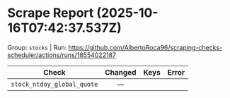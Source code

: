 # Scrape Report (2025-10-16T07:42:37.537Z)

Group: `stocks`  |  Run: https://github.com/AlbertoRoca96/scraping-checks-scheduler/actions/runs/18554022187

| Check | Changed | Keys | Error |
|---|:---:|:--|:--|
| `stock_ntdoy_global_quote` | — |  |  |
